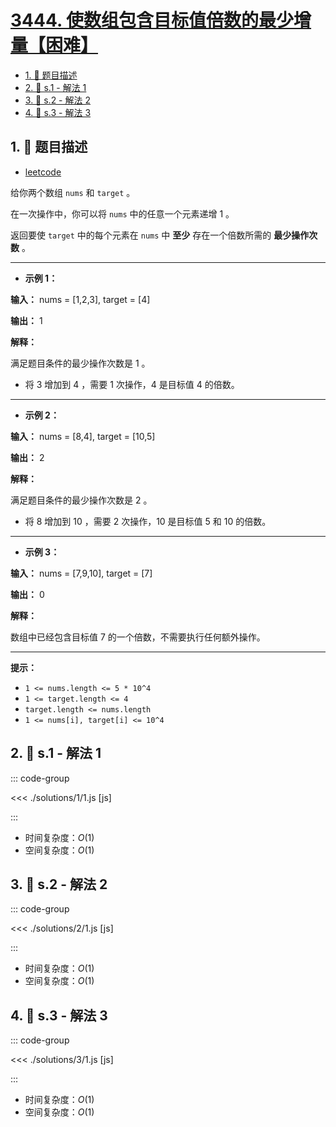 # [3444. 使数组包含目标值倍数的最少增量【困难】](https://github.com/tnotesjs/TNotes.leetcode/tree/main/notes/3444.%20%E4%BD%BF%E6%95%B0%E7%BB%84%E5%8C%85%E5%90%AB%E7%9B%AE%E6%A0%87%E5%80%BC%E5%80%8D%E6%95%B0%E7%9A%84%E6%9C%80%E5%B0%91%E5%A2%9E%E9%87%8F%E3%80%90%E5%9B%B0%E9%9A%BE%E3%80%91)

<!-- region:toc -->

- [1. 📝 题目描述](#1--题目描述)
- [2. 🎯 s.1 - 解法 1](#2--s1---解法-1)
- [3. 🎯 s.2 - 解法 2](#3--s2---解法-2)
- [4. 🎯 s.3 - 解法 3](#4--s3---解法-3)

<!-- endregion:toc -->

## 1. 📝 题目描述

- [leetcode](https://leetcode.cn/problems/minimum-increments-for-target-multiples-in-an-array/)

给你两个数组 `nums` 和 `target` 。

在一次操作中，你可以将 `nums` 中的任意一个元素递增 1 。

返回要使 `target` 中的每个元素在 `nums` 中 **至少** 存在一个倍数所需的 **最少操作次数** 。

---

- **示例 1：**

**输入：** nums = [1,2,3], target = [4]

**输出：** 1

**解释：**

满足题目条件的最少操作次数是 1 。

- 将 3 增加到 4 ，需要 1 次操作，4 是目标值 4 的倍数。

---

- **示例 2：**

**输入：** nums = [8,4], target = [10,5]

**输出：** 2

**解释：**

满足题目条件的最少操作次数是 2 。

- 将 8 增加到 10 ，需要 2 次操作，10 是目标值 5 和 10 的倍数。

---

- **示例 3：**

**输入：** nums = [7,9,10], target = [7]

**输出：** 0

**解释：**

数组中已经包含目标值 7 的一个倍数，不需要执行任何额外操作。

---

**提示：**

- `1 <= nums.length <= 5 * 10^4`
- `1 <= target.length <= 4`
- `target.length <= nums.length`
- `1 <= nums[i], target[i] <= 10^4`

## 2. 🎯 s.1 - 解法 1

::: code-group

<<< ./solutions/1/1.js [js]

:::

- 时间复杂度：$O(1)$
- 空间复杂度：$O(1)$

## 3. 🎯 s.2 - 解法 2

::: code-group

<<< ./solutions/2/1.js [js]

:::

- 时间复杂度：$O(1)$
- 空间复杂度：$O(1)$

## 4. 🎯 s.3 - 解法 3

::: code-group

<<< ./solutions/3/1.js [js]

:::

- 时间复杂度：$O(1)$
- 空间复杂度：$O(1)$
